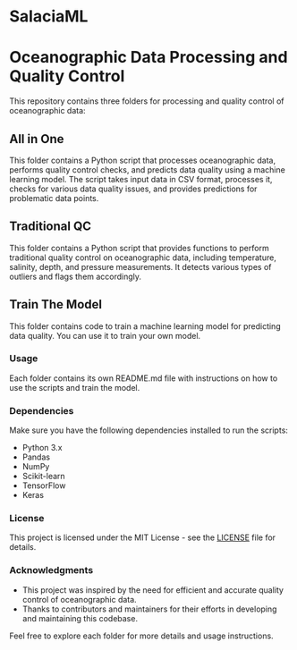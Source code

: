 # SalaciaML
# Oceanographic Data Processing and Quality Control

This repository contains three folders for processing and quality control of oceanographic data:

## All in One

This folder contains a Python script that processes oceanographic data, performs quality control checks, and predicts data quality using a machine learning model. The script takes input data in CSV format, processes it, checks for various data quality issues, and provides predictions for problematic data points.

## Traditional QC

This folder contains a Python script that provides functions to perform traditional quality control on oceanographic data, including temperature, salinity, depth, and pressure measurements. It detects various types of outliers and flags them accordingly.

## Train The Model

This folder contains code to train a machine learning model for predicting data quality. You can use it to train your own model.

### Usage

Each folder contains its own README.md file with instructions on how to use the scripts and train the model.

### Dependencies

Make sure you have the following dependencies installed to run the scripts:

- Python 3.x
- Pandas
- NumPy
- Scikit-learn
- TensorFlow
- Keras

### License

This project is licensed under the MIT License - see the [LICENSE](LICENSE) file for details.

### Acknowledgments

- This project was inspired by the need for efficient and accurate quality control of oceanographic data.
- Thanks to contributors and maintainers for their efforts in developing and maintaining this codebase.

Feel free to explore each folder for more details and usage instructions.
